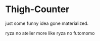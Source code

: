 # Thigh-Counter
just some funny idea gone materialized. 

ryza no atelier more like ryza no futomomo
